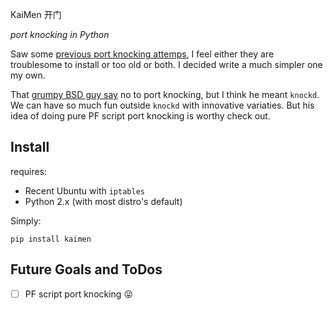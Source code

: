 KaiMen 开门

*port knocking in Python*

Saw some [previous port knocking attemps](http://www.portknocking.org/view/implementations), I feel either they are troublesome to install or too old or both. I decided write a much simpler one my own.

That [grumpy BSD guy say](http://bsdly.blogspot.com/2012/04/why-not-use-port-knocking.html) no to port knocking, but I think he meant `knockd`. We can have so much fun outside `knockd` with innovative variaties. But his idea of doing pure PF script port knocking is worthy check out.

## Install

requires:

 - Recent Ubuntu with `iptables`
 - Python 2.x (with most distro's default)

Simply:

    pip install kaimen


## Future Goals and ToDos

 - [ ] PF script port knocking 😜